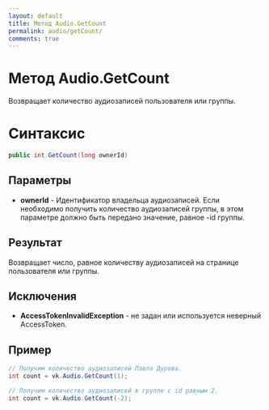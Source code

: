 ```yaml
---
layout: default
title: Метод Audio.GetCount
permalink: audio/getCount/
comments: true
---
```

# Метод Audio.GetCount
Возвращает количество аудиозаписей пользователя или группы.

# Синтаксис
```csharp
public int GetCount(long ownerId)
```

## Параметры
+ **ownerId** - Идентификатор владельца аудиозаписей. Если необходимо получить количество аудиозаписей группы, в этом параметре должно быть передано значение, равное -id группы.

## Результат
Возвращает число, равное количеству аудиозаписей на странице пользователя или группы.

## Исключения
+ **AccessTokenInvalidException** - не задан или используется неверный AccessToken.

## Пример
```csharp
// Получим количество аудиозаписей Павла Дурова.
int count = vk.Audio.GetCount(1);

// Получим количество аудиозаписей в группе с id равным 2.
int count = vk.Audio.GetCount(-2);
```
